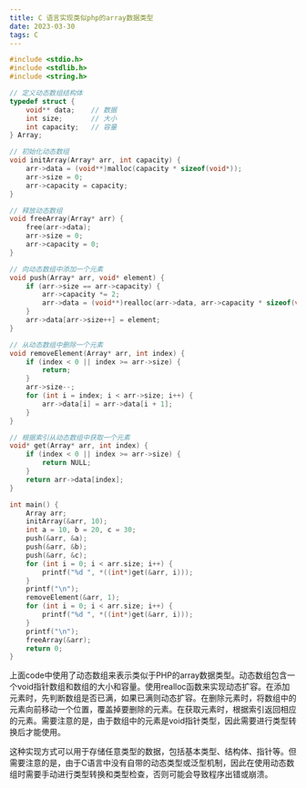 ```yaml
---
title: C 语言实现类似php的array数据类型
date: 2023-03-30
tags: C
---
```


```c
#include <stdio.h>
#include <stdlib.h>
#include <string.h>

// 定义动态数组结构体
typedef struct {
    void** data;    // 数据
    int size;       // 大小
    int capacity;   // 容量
} Array;

// 初始化动态数组
void initArray(Array* arr, int capacity) {
    arr->data = (void**)malloc(capacity * sizeof(void*));
    arr->size = 0;
    arr->capacity = capacity;
}

// 释放动态数组
void freeArray(Array* arr) {
    free(arr->data);
    arr->size = 0;
    arr->capacity = 0;
}

// 向动态数组中添加一个元素
void push(Array* arr, void* element) {
    if (arr->size == arr->capacity) {
        arr->capacity *= 2;
        arr->data = (void**)realloc(arr->data, arr->capacity * sizeof(void*));
    }
    arr->data[arr->size++] = element;
}

// 从动态数组中删除一个元素
void removeElement(Array* arr, int index) {
    if (index < 0 || index >= arr->size) {
        return;
    }
    arr->size--;
    for (int i = index; i < arr->size; i++) {
        arr->data[i] = arr->data[i + 1];
    }
}

// 根据索引从动态数组中获取一个元素
void* get(Array* arr, int index) {
    if (index < 0 || index >= arr->size) {
        return NULL;
    }
    return arr->data[index];
}

int main() {
    Array arr;
    initArray(&arr, 10);
    int a = 10, b = 20, c = 30;
    push(&arr, &a);
    push(&arr, &b);
    push(&arr, &c);
    for (int i = 0; i < arr.size; i++) {
        printf("%d ", *((int*)get(&arr, i)));
    }
    printf("\n");
    removeElement(&arr, 1);
    for (int i = 0; i < arr.size; i++) {
        printf("%d ", *((int*)get(&arr, i)));
    }
    printf("\n");
    freeArray(&arr);
    return 0;
}

```
上面code中使用了动态数组来表示类似于PHP的array数据类型。动态数组包含一个void指针数组和数组的大小和容量。使用realloc函数来实现动态扩容。在添加元素时，先判断数组是否已满，如果已满则动态扩容。在删除元素时，将数组中的元素向前移动一个位置，覆盖掉要删除的元素。在获取元素时，根据索引返回相应的元素。需要注意的是，由于数组中的元素是void指针类型，因此需要进行类型转换后才能使用。

这种实现方式可以用于存储任意类型的数据，包括基本类型、结构体、指针等。但需要注意的是，由于C语言中没有自带的动态类型或泛型机制，因此在使用动态数组时需要手动进行类型转换和类型检查，否则可能会导致程序出错或崩溃。